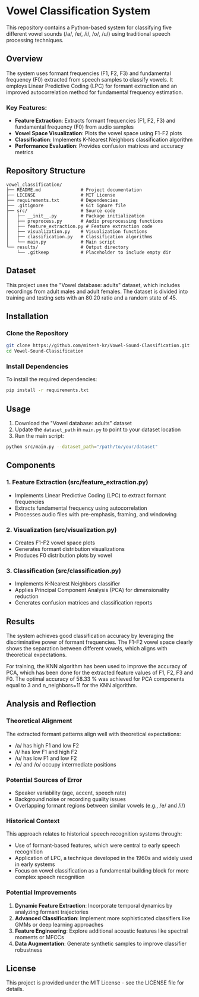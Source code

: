 # Vowel Classification System

This repository contains a Python-based system for classifying five different vowel sounds (/a/, /e/, /i/, /o/, /u/) using traditional speech processing techniques.

## Overview

The system uses formant frequencies (F1, F2, F3) and fundamental frequency (F0) extracted from speech samples to classify vowels. It employs Linear Predictive Coding (LPC) for formant extraction and an improved autocorrelation method for fundamental frequency estimation.

### Key Features:

- **Feature Extraction**: Extracts formant frequencies (F1, F2, F3) and fundamental frequency (F0) from audio samples
- **Vowel Space Visualization**: Plots the vowel space using F1-F2 plots
- **Classification**: Implements K-Nearest Neighbors classification algorithm
- **Performance Evaluation**: Provides confusion matrices and accuracy metrics

## Repository Structure

```
vowel_classification/
├── README.md               # Project documentation
├── LICENSE                 # MIT License
├── requirements.txt        # Dependencies
├── .gitignore              # Git ignore file
├── src/                    # Source code
│   ├── __init__.py         # Package initialization
│   ├── preprocess.py       # Audio preprocessing functions
│   ├── feature_extraction.py # Feature extraction code
│   ├── visualization.py    # Visualization functions
│   ├── classification.py   # Classification algorithms
│   └── main.py             # Main script
└── results/                # Output directory
    └── .gitkeep            # Placeholder to include empty dir
```

## Dataset

This project uses the "Vowel database: adults" dataset, which includes recordings from adult males and adult females. The dataset is divided into training and testing sets with an 80:20 ratio and a random state of 45.

## Installation

### Clone the Repository

```bash
git clone https://github.com/mitesh-kr/Vowel-Sound-Classification.git
cd Vowel-Sound-Classification
```

### Install Dependencies

To install the required dependencies:

```bash
pip install -r requirements.txt
```

## Usage

1. Download the "Vowel database: adults" dataset
2. Update the `dataset_path` in `main.py` to point to your dataset location
3. Run the main script:

```bash
python src/main.py --dataset_path="/path/to/your/dataset"
```

## Components

### 1. Feature Extraction (src/feature_extraction.py)

- Implements Linear Predictive Coding (LPC) to extract formant frequencies
- Extracts fundamental frequency using autocorrelation
- Processes audio files with pre-emphasis, framing, and windowing

### 2. Visualization (src/visualization.py)

- Creates F1-F2 vowel space plots
- Generates formant distribution visualizations
- Produces F0 distribution plots by vowel

### 3. Classification (src/classification.py)

- Implements K-Nearest Neighbors classifier
- Applies Principal Component Analysis (PCA) for dimensionality reduction
- Generates confusion matrices and classification reports

## Results

The system achieves good classification accuracy by leveraging the discriminative power of formant frequencies. The F1-F2 vowel space clearly shows the separation between different vowels, which aligns with theoretical expectations.

For training, the KNN algorithm has been used to improve the accuracy of PCA, which
has been done for the extracted feature values of F1, F2, F3 and F0.
The optimal accuracy of 58.33 % was achieved for PCA components equal to 3 and
n_neighbors=11 for the KNN algorithm.


## Analysis and Reflection

### Theoretical Alignment

The extracted formant patterns align well with theoretical expectations:
- /a/ has high F1 and low F2
- /i/ has low F1 and high F2
- /u/ has low F1 and low F2
- /e/ and /o/ occupy intermediate positions

### Potential Sources of Error

- Speaker variability (age, accent, speech rate)
- Background noise or recording quality issues
- Overlapping formant regions between similar vowels (e.g., /e/ and /i/)

### Historical Context

This approach relates to historical speech recognition systems through:
- Use of formant-based features, which were central to early speech recognition
- Application of LPC, a technique developed in the 1960s and widely used in early systems
- Focus on vowel classification as a fundamental building block for more complex speech recognition

### Potential Improvements

1. **Dynamic Feature Extraction**: Incorporate temporal dynamics by analyzing formant trajectories
2. **Advanced Classification**: Implement more sophisticated classifiers like GMMs or deep learning approaches
3. **Feature Engineering**: Explore additional acoustic features like spectral moments or MFCCs
4. **Data Augmentation**: Generate synthetic samples to improve classifier robustness

## License

This project is provided under the MIT License - see the LICENSE file for details.
